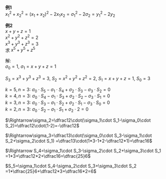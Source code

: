 **例1**  
 $x_1^2+x_2^2=(x_1+x_2)^2-2x_1x_2=\sigma_1^2-2\sigma_2=y_1^2-2y_2$  
  
**例2**  
 $x+y+z=1$  
 $x^2+y^2+z^2=2$  
 $x^3+y^3+z^3=3$  
求 $x^5+y^5+z^5$  
  
解:  
 $\sigma_0=1,\ \sigma_1=x+y+z=1$  
  
 $S_3=x^3+y^3+z^3=3,\ S_2=x^2+y^2+z^2=2,\ S_1=x+y+z=1,\ S_0=3$  
  
 $k=5,n=3:\ \sigma_0\cdot S_5-\sigma_1\cdot S_4+\sigma_2\cdot S_3-\sigma_3\cdot S_2=0$  
 $k=4,n=3:\ \sigma_0\cdot S_4-\sigma_1\cdot S_3+\sigma_2\cdot S_2-\sigma_3\cdot S_1=0$  
 $k=3,n=3:\ \sigma_0\cdot S_3-\sigma_1\cdot S_2+\sigma_2\cdot S_1-\sigma_3\cdot S_0=0$  
 $k=2,n=3:\ \sigma_0\cdot S_2-\sigma_1\cdot S_1+\sigma_2\cdot 2=0$  
  
 $\Rightarrow\sigma_2=\dfrac12\cdot(\sigma_1\cdot S_1-\sigma_0\cdot S_2)=\dfrac12\cdot(1-2)=-\dfrac12$  
  
 $\Rightarrow\sigma_3=\dfrac13\cdot(\sigma_0\cdot S_3-\sigma_1\cdot S_2+\sigma_2\cdot S_1)  
=\dfrac13\cdot(1*3-1*2-\dfrac12*1)=\dfrac16$  
  
 $\Rightarrow S_4=\sigma_1\cdot S_3-\sigma_2\cdot S_2+\sigma_3\cdot S_1  
=1*3+\dfrac12*2+\dfrac16=\dfrac{25}6$  
  
 $S_5=\sigma_1\cdot S_4-\sigma_2\cdot S_3+\sigma_3\cdot S_2  
=1*\dfrac{25}6+\dfrac12*3+\dfrac16*2=6$  
